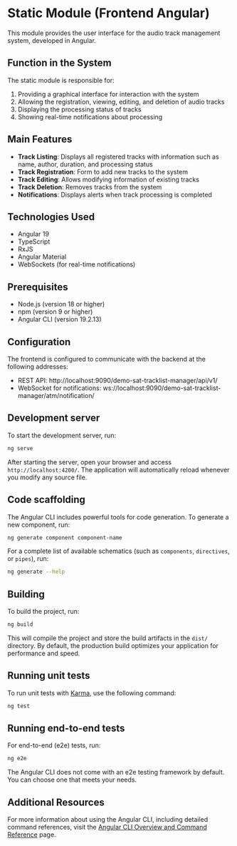 # Static Module (Frontend Angular)

This module provides the user interface for the audio track management system, developed in Angular.

## Function in the System

The static module is responsible for:

1. Providing a graphical interface for interaction with the system
2. Allowing the registration, viewing, editing, and deletion of audio tracks
3. Displaying the processing status of tracks
4. Showing real-time notifications about processing

## Main Features

- **Track Listing**: Displays all registered tracks with information such as name, author, duration, and processing status
- **Track Registration**: Form to add new tracks to the system
- **Track Editing**: Allows modifying information of existing tracks
- **Track Deletion**: Removes tracks from the system
- **Notifications**: Displays alerts when track processing is completed

## Technologies Used

- Angular 19
- TypeScript
- RxJS
- Angular Material
- WebSockets (for real-time notifications)

## Prerequisites

- Node.js (version 18 or higher)
- npm (version 9 or higher)
- Angular CLI (version 19.2.13)

## Configuration

The frontend is configured to communicate with the backend at the following addresses:

- REST API: http://localhost:9090/demo-sat-tracklist-manager/api/v1/
- WebSocket for notifications: ws://localhost:9090/demo-sat-tracklist-manager/atm/notification/

## Development server

To start the development server, run:

```bash
ng serve
```

After starting the server, open your browser and access `http://localhost:4200/`. The application will automatically reload whenever you modify any source file.

## Code scaffolding

The Angular CLI includes powerful tools for code generation. To generate a new component, run:

```bash
ng generate component component-name
```

For a complete list of available schematics (such as `components`, `directives`, or `pipes`), run:

```bash
ng generate --help
```

## Building

To build the project, run:

```bash
ng build
```

This will compile the project and store the build artifacts in the `dist/` directory. By default, the production build optimizes your application for performance and speed.

## Running unit tests

To run unit tests with [Karma](https://karma-runner.github.io), use the following command:

```bash
ng test
```

## Running end-to-end tests

For end-to-end (e2e) tests, run:

```bash
ng e2e
```

The Angular CLI does not come with an e2e testing framework by default. You can choose one that meets your needs.

## Additional Resources

For more information about using the Angular CLI, including detailed command references, visit the [Angular CLI Overview and Command Reference](https://angular.dev/tools/cli) page.
